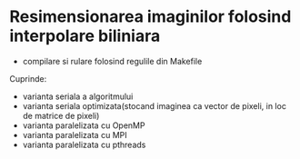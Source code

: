 # Resimensionarea imaginilor folosind interpolare biliniara

- compilare si rulare folosind regulile din Makefile

Cuprinde:
  - varianta seriala a algoritmului
  - varianta seriala optimizata(stocand imaginea ca vector de pixeli, in loc de matrice de pixeli)
  - varianta paralelizata cu OpenMP
  - varianta paralelizata cu MPI
  - varianta paralelizata cu pthreads
  
